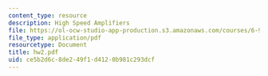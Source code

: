 ```yaml
---
content_type: resource
description: High Speed Amplifiers
file: https://ol-ocw-studio-app-production.s3.amazonaws.com/courses/6-976-high-speed-communication-circuits-and-systems-spring-2003/ce5b2d6c8de249f1d4120b981c293dcf_hw2.pdf
file_type: application/pdf
resourcetype: Document
title: hw2.pdf
uid: ce5b2d6c-8de2-49f1-d412-0b981c293dcf
---
```

